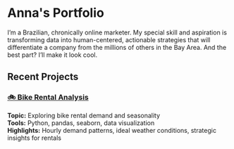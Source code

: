 
# Anna's Portfolio

I’m a Brazilian, chronically online marketer. My special skill and aspiration is transforming data into human-centered, actionable strategies that will differentiate a company from the millions of others in the Bay Area. And the best part? I’ll make it look cool. 

## Recent Projects

### [🚲 Bike Rental Analysis](./projects/bikes)

**Topic:** Exploring bike rental demand and seasonality  
**Tools:** Python, pandas, seaborn, data visualization  
**Highlights:** Hourly demand patterns, ideal weather conditions, strategic insights for rentals  
